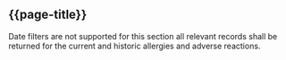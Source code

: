 ## {{page-title}}

Date filters are not supported for this section all relevant records shall be returned for the current and historic allergies and adverse reactions.

